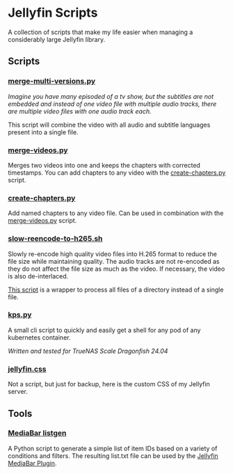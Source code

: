 
# Jellyfin Scripts

A collection of scripts that make my life easier when managing a considerably large Jellyfin library.



## Scripts


### [merge-multi-versions.py](scripts/merge-multi-versions.py)

*Imagine you have many episoded of a tv show, but the subtitles are not embedded and instead of one video file with multiple audio tracks, there are multiple video files with one audio track each.*

This script will combine the video with all audio and subtitle languages present into a single file.


### [merge-videos.py](scripts/merge-videos.py)

Merges two videos into one and keeps the chapters with corrected timestamps. You can add chapters to any video with the [create-chapters.py](scripts/create-chapters.py) script.


### [create-chapters.py](scripts/create-chapters.py)

Add named chapters to any video file. Can be used in combination with the [merge-videos.py](scripts/merge-videos.py) script.


### [slow-reencode-to-h265.sh](scripts/slow-reencode-to-h265.sh)

Slowly re-encode high quality video files into H.265 format to reduce the file size while maintaining quality. The audio tracks are not re-encoded as they do not affect the file size as much as the video. If necessary, the video is also de-interlaced.

[This script](scripts/batch_slow-reencode-to-h265.sh) is a wrapper to process all files of a directory instead of a single file.


### [kps.py](scripts/kps.py)

A small cli script to quickly and easily get a shell for any pod of any kubernetes container.

*Written and tested for TrueNAS Scale Dragonfish 24.04*


### [jellyfin.css](scripts/jellyfin.css)

Not a script, but just for backup, here is the custom CSS of my Jellyfin server.



## Tools

### [MediaBar listgen](tools/mediabar-listgen/README.md)

A Python script to generate a simple list of item IDs based on a variety of conditions and filters. The resulting list.txt file can be used by the [Jellyfin MediaBar Plugin](https://github.com/MakD/Jellyfin-Media-Bar).



